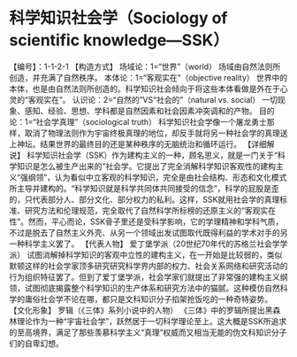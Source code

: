 # 科学知识社会学（Sociology of scientific knowledge—SSK）
【编号】：1-1-2-1
【构造方式】
场域论：1=“世界”（world）
场域由自然法则所创造，并充满了自然秩序。
本体论：1=“客观实在”（objective reality）
世界中的本体，也是由自然法则所创造的。科学知识社会倾向于将这些本体看做是外在于心灵的“客观实在”。
认识论：2=“自然的”VS“社会的”（natural vs. social）
一切现象、感知、经验、思想、学科都是自然因素和社会因素冲突调和的产物。
目的论：1=“社会学真理”（sociological truth）
科学知识社会学像一个屠龙勇士那样，取消了物理法则作为宇宙终极真理的地位，却反手就将另一种社会学的真理送上神坛。结果世界的最终目的还是某种秩序的无脑统治和循环运行。
【详细解说】
科学知识社会学（SSK）作为建构主义的一种，顾名思义，就是一门关于“科学知识是怎么被生产出来的”社会学。它提出了完全消解科学知识客观性的建构主义“强纲领”，认为看似中立客观的科学知识，完全是由社会结构、形态和文化模式所主导并建构的。“科学知识就是科学共同体共同接受的信念”，科学的屁股是歪的，只代表部分人、部分文化、部分权力的私利。这样，SSK就用社会学的真理标准、研究方法和伦理规范，完全取代了自然科学所标榜的还原主义的“客观实在性”。然而，平心而论，SSK骨子里还是受科学影响，它的学理精神和学科气质，不过是脱去了自然主义外壳、从另一个领域出发试图取代既得利益的学术对手的另一种科学主义罢了。
【代表人物】
爱丁堡学派（20世纪70年代的苏格兰社会学学派）
试图消解掉科学知识的客观中立性的建构主义，在一开始是比较弱的，类似默顿这样的社会学家顶多研究研究科学界内部的权力、社会关系网络和研究活动的行为组织特征罢了。但到了爱丁堡学派，社会学家们就提出了非常强的建构主义纲领，试图彻底揭露整个科学知识的生产体系和研究方法中的猫腻。这种模仿自然科学的庸俗社会学不论在哪，都只是文科知识分子掐架抢饭吃的一种奇特姿势。
【文化形象】
罗辑（《三体》系列小说中的人物）
《三体》中的罗辑所提出黑森林理论作为一种“宇宙社会学”，跃然居于一切科学理论至上。这大概是SSK所追求的至高境界，满足了那些羡慕科学主义“真理”权威而又相当无能的伪文科知识分子们的自卑幻想。
